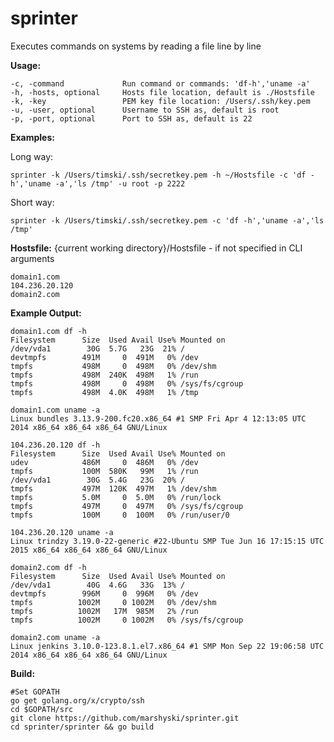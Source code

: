 # sprinter

Executes commands on systems by reading a file line by line


**Usage:**

    -c, -command             Run command or commands: 'df-h','uname -a'
    -h, -hosts, optional     Hosts file location, default is ./Hostsfile
    -k, -key                 PEM key file location: /Users/.ssh/key.pem
    -u, -user, optional      Username to SSH as, default is root
    -p, -port, optional      Port to SSH as, default is 22


**Examples:**

Long way:

    sprinter -k /Users/timski/.ssh/secretkey.pem -h ~/Hostsfile -c 'df -h','uname -a','ls /tmp' -u root -p 2222

Short way:

    sprinter -k /Users/timski/.ssh/secretkey.pem -c 'df -h','uname -a','ls /tmp'


**Hostsfile:**
{current working directory}/Hostsfile - if not specified in CLI arguments

    domain1.com
    104.236.20.120
    domain2.com

**Example Output:**

    domain1.com df -h
    Filesystem      Size  Used Avail Use% Mounted on
    /dev/vda1        30G  5.7G   23G  21% /
    devtmpfs        491M     0  491M   0% /dev
    tmpfs           498M     0  498M   0% /dev/shm
    tmpfs           498M  240K  498M   1% /run
    tmpfs           498M     0  498M   0% /sys/fs/cgroup
    tmpfs           498M  4.0K  498M   1% /tmp

    domain1.com uname -a
    Linux bundles 3.13.9-200.fc20.x86_64 #1 SMP Fri Apr 4 12:13:05 UTC 2014 x86_64 x86_64 x86_64 GNU/Linux

    104.236.20.120 df -h
    Filesystem      Size  Used Avail Use% Mounted on
    udev            486M     0  486M   0% /dev
    tmpfs           100M  580K   99M   1% /run
    /dev/vda1        30G  5.4G   23G  20% /
    tmpfs           497M  120K  497M   1% /dev/shm
    tmpfs           5.0M     0  5.0M   0% /run/lock
    tmpfs           497M     0  497M   0% /sys/fs/cgroup
    tmpfs           100M     0  100M   0% /run/user/0

    104.236.20.120 uname -a
    Linux trindzy 3.19.0-22-generic #22-Ubuntu SMP Tue Jun 16 17:15:15 UTC 2015 x86_64 x86_64 x86_64 GNU/Linux

    domain2.com df -h
    Filesystem      Size  Used Avail Use% Mounted on
    /dev/vda1        40G  4.6G   33G  13% /
    devtmpfs        996M     0  996M   0% /dev
    tmpfs          1002M     0 1002M   0% /dev/shm
    tmpfs          1002M   17M  985M   2% /run
    tmpfs          1002M     0 1002M   0% /sys/fs/cgroup

    domain2.com uname -a
    Linux jenkins 3.10.0-123.8.1.el7.x86_64 #1 SMP Mon Sep 22 19:06:58 UTC 2014 x86_64 x86_64 x86_64 GNU/Linux

**Build:**

    #Set GOPATH
    go get golang.org/x/crypto/ssh
    cd $GOPATH/src
    git clone https://github.com/marshyski/sprinter.git
    cd sprinter/sprinter && go build
